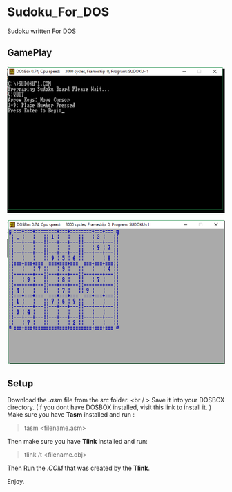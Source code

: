 # Sudoku_For_DOS
Sudoku written For DOS

## GamePlay <br />
![alt text](https://github.com/rdiaz002/Sudoku_For_DOS/blob/master/IMAGES/Start_up.PNG) 

![alt text](https://github.com/rdiaz002/Sudoku_For_DOS/blob/master/IMAGES/GamePlay.PNG)

## Setup
Download the *.asm* file from the *src* folder. <br / >
Save it into your DOSBOX directory. (If you dont have DOSBOX installed, visit this link to install it. ) <br />
Make sure you have **Tasm** installed and run : <br />
> tasm <filename.asm>  <br />

Then make sure you have **Tlink** installed and run: <br />

> tlink /t <filename.obj> <br />

Then Run the *.COM* that was created by the **Tlink**. <br />

Enjoy.     
